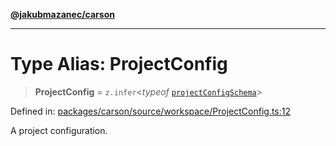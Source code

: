 [**@jakubmazanec/carson**](../README.md)

---

# Type Alias: ProjectConfig

> **ProjectConfig** = `z.infer`\<_typeof_
> [`projectConfigSchema`](../variables/projectConfigSchema.md)\>

Defined in:
[packages/carson/source/workspace/ProjectConfig.ts:12](https://github.com/jakubmazanec/tools/blob/6fe16df773d5da14c29261ea934e72b3f99fabb7/packages/carson/source/workspace/ProjectConfig.ts#L12)

A project configuration.
